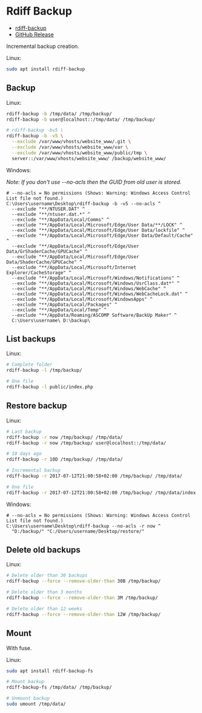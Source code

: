 # Rdiff Backup

* [rdiff-backup](https://rdiff-backup.net/)
* [GitHub Release](https://github.com/rdiff-backup/rdiff-backup/releases/latest)

Incremental backup creation.

Linux:

```bash
sudo apt install rdiff-backup
```

## Backup

Linux:

```bash
rdiff-backup -b /tmp/data/ /tmp/backup/
rdiff-backup -b user@localhost::/tmp/data/ /tmp/backup/

# rdiff-backup -bv5 \
rdiff-backup -b -v5 \
  --exclude /var/www/vhosts/website_www/.git \
  --exclude /var/www/vhosts/website_www/var \
  --exclude /var/www/vhosts/website_www/public/tmp \
  server::/var/www/vhosts/website_www/ /backup/website_www/
```

Windows:

*Note: If you don't use --no-acls then the GUID from old user is stored.*

``` shell
# --no-acls = No permissions (Shows: Warning: Windows Access Control List file not found.)
C:\Users\username\Desktop\rdiff-backup -b -v5 --no-acls ^
  --exclude "**/NTUSER.DAT" ^
  --exclude "**/ntuser.dat.*" ^
  --exclude "**/AppData/Local/Comms" ^
  --exclude "**/AppData/Local/Microsoft/Edge/User Data/**/LOCK" ^
  --exclude "**/AppData/Local/Microsoft/Edge/User Data/lockfile" ^
  --exclude "**/AppData/Local/Microsoft/Edge/User Data/Default/Cache" ^
  --exclude "**/AppData/Local/Microsoft/Edge/User Data/GrShaderCache/GPUCache" ^
  --exclude "**/AppData/Local/Microsoft/Edge/User Data/ShaderCache/GPUCache" ^
  --exclude "**/AppData/Local/Microsoft/Internet Explorer/CacheStorage" ^
  --exclude "**/AppData/Local/Microsoft/Windows/Notifications" ^
  --exclude "**/AppData/Local/Microsoft/Windows/UsrClass.dat*" ^
  --exclude "**/AppData/Local/Microsoft/Windows/WebCache" ^
  --exclude "**/AppData/Local/Microsoft/Windows/WebCacheLock.dat" ^
  --exclude "**/AppData/Local/Microsoft/WindowsApps" ^
  --exclude "**/AppData/Local/Packages" ^
  --exclude "**/AppData/Local/Temp" ^
  --exclude "**/AppData/Roaming/ASCOMP Software/BackUp Maker" ^
  C:\Users\username\ D:\backup\
```

## List backups

Linux:

```bash
# Complete folder
rdiff-backup -l /tmp/backup/

# One file
rdiff-backup -l public/index.php
```

## Restore backup

Linux:

```bash
# Last backup
rdiff-backup -r now /tmp/backup/ /tmp/data/
rdiff-backup -r now /tmp/backup/ user@localhost::/tmp/data/

# 10 days ago
rdiff-backup -r 10D /tmp/backup/ /tmp/data/

# Incremental backup
rdiff-backup -r 2017-07-12T21:00:58+02:00 /tmp/backup/ /tmp/data/

# One file
rdiff-backup -r 2017-07-12T21:00:58+02:00 /tmp/backup/ /tmp/data/index.php
```

Windows:

```shell
# --no-acls = No permissions (Shows: Warning: Windows Access Control List file not found.)
C:\Users\username\Desktop\rdiff-backup --no-acls -r now ^
  "D:/backup/" "C:/Users/username/Desktop/restore/"
```

## Delete old backups

Linux:

```bash
# Delete older than 30 backups
rdiff-backup --force --remove-older-than 30B /tmp/backup/

# Delete older than 3 months
rdiff-backup --force --remove-older-than 3M /tmp/backup/

# Delete older than 12 weeks
rdiff-backup --force --remove-older-than 12W /tmp/backup/
```

## Mount

With fuse.

Linux:

```bash
sudo apt install rdiff-backup-fs

# Mount backup
rdiff-backup-fs /tmp/data/ /tmp/backup/

# Unmount backup
sudo umount /tmp/data/
```
